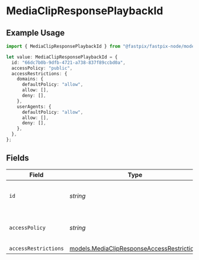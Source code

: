# MediaClipResponsePlaybackId

## Example Usage

```typescript
import { MediaClipResponsePlaybackId } from "@fastpix/fastpix-node/models";

let value: MediaClipResponsePlaybackId = {
  id: "66dc7b0b-9dfb-4721-a738-837f89ccbd0a",
  accessPolicy: "public",
  accessRestrictions: {
    domains: {
      defaultPolicy: "allow",
      allow: [],
      deny: [],
    },
    userAgents: {
      defaultPolicy: "allow",
      allow: [],
      deny: [],
    },
  },
};
```

## Fields

| Field                                                                                          | Type                                                                                           | Required                                                                                       | Description                                                                                    | Example                                                                                        |
| ---------------------------------------------------------------------------------------------- | ---------------------------------------------------------------------------------------------- | ---------------------------------------------------------------------------------------------- | ---------------------------------------------------------------------------------------------- | ---------------------------------------------------------------------------------------------- |
| `id`                                                                                           | *string*                                                                                       | :heavy_minus_sign:                                                                             | The unique identifier for playback.                                                            | 66dc7b0b-9dfb-4721-a738-837f89ccbd0a                                                           |
| `accessPolicy`                                                                                 | *string*                                                                                       | :heavy_minus_sign:                                                                             | The access policy of the playback.                                                             | public                                                                                         |
| `accessRestrictions`                                                                           | [models.MediaClipResponseAccessRestrictions](../models/mediaclipresponseaccessrestrictions.md) | :heavy_minus_sign:                                                                             | N/A                                                                                            |                                                                                                |